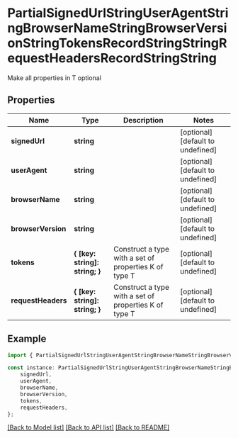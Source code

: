 # PartialSignedUrlStringUserAgentStringBrowserNameStringBrowserVersionStringTokensRecordStringStringRequestHeadersRecordStringString

Make all properties in T optional

## Properties

Name | Type | Description | Notes
------------ | ------------- | ------------- | -------------
**signedUrl** | **string** |  | [optional] [default to undefined]
**userAgent** | **string** |  | [optional] [default to undefined]
**browserName** | **string** |  | [optional] [default to undefined]
**browserVersion** | **string** |  | [optional] [default to undefined]
**tokens** | **{ [key: string]: string; }** | Construct a type with a set of properties K of type T | [optional] [default to undefined]
**requestHeaders** | **{ [key: string]: string; }** | Construct a type with a set of properties K of type T | [optional] [default to undefined]

## Example

```typescript
import { PartialSignedUrlStringUserAgentStringBrowserNameStringBrowserVersionStringTokensRecordStringStringRequestHeadersRecordStringString } from './api';

const instance: PartialSignedUrlStringUserAgentStringBrowserNameStringBrowserVersionStringTokensRecordStringStringRequestHeadersRecordStringString = {
    signedUrl,
    userAgent,
    browserName,
    browserVersion,
    tokens,
    requestHeaders,
};
```

[[Back to Model list]](../README.md#documentation-for-models) [[Back to API list]](../README.md#documentation-for-api-endpoints) [[Back to README]](../README.md)
